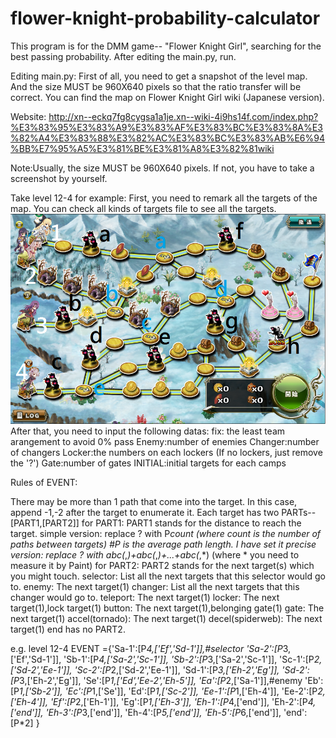 # flower-knight-probability-calculator
This program is for the DMM game-- "Flower Knight Girl", searching for the best passing probability.
After editing the main.py, run.

Editing main.py:
First of all, you need to get a snapshot of the level map.
And the size MUST be 960X640 pixels so that the ratio transfer will be correct.
You can find the map on Flower Knight Girl wiki (Japanese version).

Website:
http://xn--eckq7fg8cygsa1a1je.xn--wiki-4i9hs14f.com/index.php?%E3%83%95%E3%83%A9%E3%83%AF%E3%83%BC%E3%83%8A%E3%82%A4%E3%83%88%E3%82%AC%E3%83%BC%E3%83%AB%E6%94%BB%E7%95%A5%E3%81%BE%E3%81%A8%E3%82%81wiki

Note:Usually, the size MUST be 960X640 pixels. If not, you have to take a screenshot by yourself.

Take level 12-4 for example:
First, you need to remark all the targets of the map. You can check all kinds of targets file to see all the targets.
![alt tag](https://raw.githubusercontent.com/JAG3R/flower-knight-probability-calculator/master/12-4(example).png)
After that, you need to input the following datas:
fix: the least team arangement to avoid 0% pass
Enemy:number of enemies
Changer:number of changers
Locker:the numbers on each lockers (If no lockers, just remove the '?')
Gate:number of gates
INITIAL:initial targets for each camps

Rules of EVENT:

There may be more than 1 path that come into the target.
In this case, append -1,-2 after the target to enumerate it.
Each target has two PARTs--[PART1,[PART2]]
for PART1:
    PART1 stands for the distance to reach the target.
    simple version: replace ? with P*count (where count is the number of paths between targets) #P is the average path length. I have set it
    precise version: replace ? with abc(*,*)+abc(*,*)+...+abc(*,*) (where * you need to measure it by Paint)
for PART2:
    PART2 stands for the next target(s) which you might touch.
    selector: List all the next targets that this selector would go to.
    enemy: The next target(1)
    changer: List all the next targets that this changer would go to.
    teleport: The next target(1)
    locker: The next target(1),lock target(1)
    button: The next target(1),belonging gate(1)
    gate: The next target(1)
    accel(tornado): The next target(1)
    decel(spiderweb): The next target(1)
    end has no PART2.

e.g. level 12-4
EVENT ={'Sa-1':[P*4,['Ef','Sd-1']],#selector
        'Sa-2':[P*3,['Ef','Sd-1']],
        'Sb-1':[P*4,['Sa-2','Sc-1']],
        'Sb-2':[P*3,['Sa-2','Sc-1']],
        'Sc-1':[P*2,['Sd-2','Ee-1']],
        'Sc-2':[P*2,['Sd-2','Ee-1']],
        'Sd-1':[P*3,['Eh-2','Eg']],
        'Sd-2':[P*3,['Eh-2','Eg']],
        'Se':[P*1,['Ed','Ee-2','Eh-5']],
        'Ea':[P*2,['Sa-1']],#enemy
        'Eb':[P*1,['Sb-2']],
        'Ec':[P*1,['Se']],
        'Ed':[P*1,['Sc-2']],
        'Ee-1':[P*1,['Eh-4']],
        'Ee-2':[P*2,['Eh-4']],
        'Ef':[P*2,['Eh-1']],
        'Eg':[P*1,['Eh-3']],
        'Eh-1':[P*4,['end']],
        'Eh-2':[P*4,['end']],
        'Eh-3':[P*3,['end']],
        'Eh-4':[P*5,['end']],
        'Eh-5':[P*6,['end']],
        'end':[P*2]
        }

